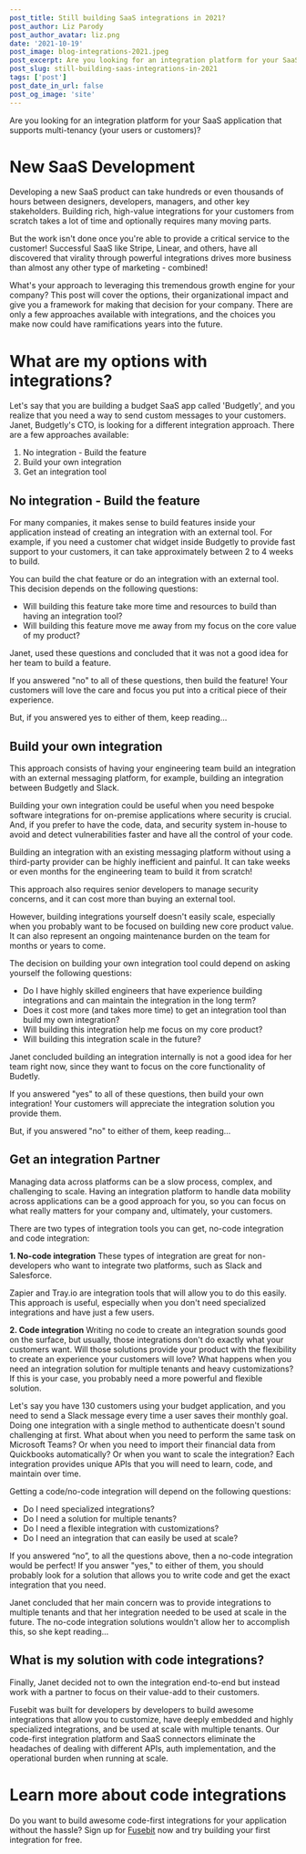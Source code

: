 ```yaml
---
post_title: Still building SaaS integrations in 2021?
post_author: Liz Parody
post_author_avatar: liz.png
date: '2021-10-19'
post_image: blog-integrations-2021.jpeg
post_excerpt: Are you looking for an integration platform for your SaaS application that supports multi-tenancy (your users or customers)? 
post_slug: still-building-saas-integrations-in-2021
tags: ['post']
post_date_in_url: false
post_og_image: 'site'
---
```


Are you looking for an integration platform for your SaaS application that supports multi-tenancy (your users or customers)? 

# New SaaS Development

Developing a new SaaS product can take hundreds or even thousands of hours between designers, developers, managers, and other key stakeholders. Building rich, high-value integrations for your customers from scratch takes a lot of time and optionally requires many moving parts.

But the work isn't done once you're able to provide a critical service to the customer! Successful SaaS like Stripe, Linear, and others, have all discovered that virality through powerful integrations drives more business than almost any other type of marketing - combined! 

What's your approach to leveraging this tremendous growth engine for your company? This post will cover the options, their organizational impact and give you a framework for making that decision for your company. There are only a few approaches available with integrations, and the choices you make now could have ramifications years into the future.

# What are my options with integrations?

Let's say that you are building a budget SaaS app called 'Budgetly', and you realize that you need a way to send custom messages to your customers. Janet, Budgetly's CTO, is looking for a different integration approach. There are a few approaches available:

1. No integration - Build the feature
2. Build your own integration 
3. Get an integration tool

## No integration - Build the feature

For many companies, it makes sense to build features inside your application instead of creating an integration with an external tool. For example, if you need a customer chat widget inside Budgetly to provide fast support to your customers, it can take approximately between 2 to 4 weeks to build.

You can build the chat feature or do an integration with an external tool. This decision depends on the following questions:
- Will building this feature take more time and resources to build than having an integration tool?
- Will building this feature move me away from my focus on the core value of my product?

Janet, used these questions and concluded that it was not a good idea for her team to build a feature.

If you answered "no" to all of these questions, then build the feature! Your customers will love the care and focus you put into a critical piece of their experience.

But, if you answered yes to either of them, keep reading…

## Build your own integration 

This approach consists of having your engineering team build an integration with an external messaging platform, for example, building an integration between Budgetly and Slack.

Building your own integration could be useful when you need bespoke software integrations for on-premise applications where security is crucial. And, if you prefer to have the code, data, and security system in-house to avoid and detect vulnerabilities faster and have all the control of your code. 

Building an integration with an existing messaging platform without using a third-party provider can be highly inefficient and painful. It can take weeks or even months for the engineering team to build it from scratch! 

This approach also requires senior developers to manage security concerns, and it can cost more than buying an external tool.

However, building integrations yourself doesn't easily scale, especially when you probably want to be focused on building new core product value. It can also represent an ongoing maintenance burden on the team for months or years to come.

The decision on building your own integration tool could depend on asking yourself the following questions:
- Do I have highly skilled engineers that have experience building integrations and can maintain the integration in the long term?
- Does it cost more (and takes more time) to get an integration tool than build my own integration?
- Will building this integration help me focus on my core product?
- Will building this integration scale in the future?

Janet concluded building an integration internally is not a good idea for her team right now, since they want to focus on the core functionality of Budetly.

If you answered "yes" to all of these questions, then build your own integration! Your customers will appreciate the integration solution you provide them.

But, if you answered "no" to either of them, keep reading…

## Get an integration Partner

Managing data across platforms can be a slow process, complex, and challenging to scale. Having an integration platform to handle data mobility across applications can be a good approach for you, so you can focus on what really matters for your company and, ultimately, your customers.

There are two types of integration tools you can get, no-code integration and code integration:

**1. No-code integration**
These types of integration are great for non-developers who want to integrate two platforms, such as Slack and Salesforce.

Zapier and Tray.io are integration tools that will allow you to do this easily. This approach is useful, especially when you don't need specialized integrations and have just a few users.

**2. Code integration** 
Writing no code to create an integration sounds good on the surface, but usually, those integrations don't do exactly what your customers want. Will those solutions provide your product with the flexibility to create an experience your customers will love? What happens when you need an integration solution for multiple tenants and heavy customizations? If this is your case, you probably need a more powerful and flexible solution.

Let's say you have 130 customers using your budget application, and you need to send a Slack message every time a user saves their monthly goal. Doing one integration with a single method to authenticate doesn't sound challenging at first. What about when you need to perform the same task on Microsoft Teams? Or when you need to import their financial data from Quickbooks automatically? Or when you want to scale the integration? Each integration provides unique APIs that you will need to learn, code, and maintain over time. 

Getting a code/no-code integration will depend on the following questions:
- Do I need specialized integrations?
- Do I need a solution for multiple tenants?
- Do I need a flexible integration with customizations?
- Do I need an integration that can easily be used at scale?

If you answered “no”, to all the questions above, then a no-code integration would be perfect! If you answer "yes," to either of them, you should probably look for a solution that allows you to write code and get the exact integration that you need.

Janet concluded that her main concern was to provide integrations to multiple tenants and that her integration needed to be used at scale in the future. The no-code integration solutions wouldn't allow her to accomplish this, so she kept reading... 

## What is my solution with code integrations?

Finally, Janet decided not to own the integration end-to-end but instead work with a partner to focus on their value-add to their customers.  

Fusebit was built for developers by developers to build awesome integrations that allow you to customize, have deeply embedded and highly specialized integrations, and be used at scale with multiple tenants. Our code-first integration platform and SaaS connectors eliminate the headaches of dealing with different APIs, auth implementation, and the operational burden when running at scale.

# Learn more about code integrations
Do you want to build awesome code-first integrations for your application without the hassle? Sign up for [Fusebit](https://fusebit.io/) now and try building your first integration for free.
